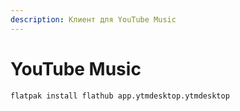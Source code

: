 ```yaml
---
description: Клиент для YouTube Music
---
```


# YouTube Music

```bash
flatpak install flathub app.ytmdesktop.ytmdesktop
```
